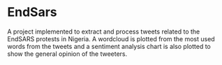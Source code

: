 # EndSars
A project implemented to extract and process tweets related to the EndSARS protests in Nigeria. A wordcloud is plotted from the most used words from the tweets and a sentiment analysis chart is also plotted to show the general opinion of the tweeters.
